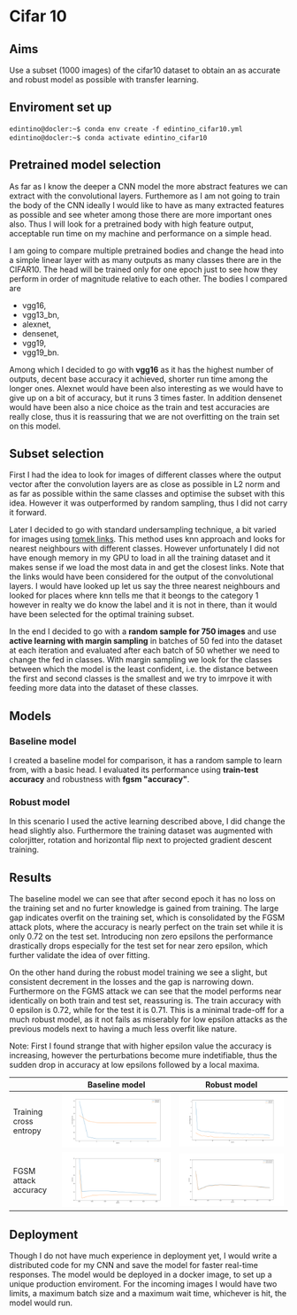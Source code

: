 # Cifar 10

## Aims

Use a subset (1000 images) of the cifar10 dataset to obtain an as accurate and robust model as possible with transfer learning.

## Enviroment set up

```console
edintino@docler:~$ conda env create -f edintino_cifar10.yml
edintino@docler:~$ conda activate edintino_cifar10
```

## Pretrained model selection

As far as I know the deeper a CNN model the more abstract features we can extract with the convolutional layers. Furthemore as I am not going to train the body of the CNN ideally I would like to have as many extracted features as possible and see wheter among those there are more important ones also. Thus I will look for a pretrained body with high feature output, acceptable run time on my machine and performance on a simple head.

I am going to compare multiple pretrained bodies and change the head into a simple linear layer with as many outputs as many classes there are in the CIFAR10. The head will be trained only for one epoch just to see how they perform in order of magnitude relative to each other. The bodies I compared are

- vgg16,
- vgg13_bn,
- alexnet,
- densenet,
- vgg19,
- vgg19_bn.

Among which I decided to go with **vgg16** as it has the highest number of outputs, decent base accuracy it achieved, shorter run time among the longer ones. Alexnet would have been also interesting as we would have to give up on a bit of accuracy, but it runs 3 times faster. In addition densenet would have been also a nice choice as the train and test accuracies are really close, thus it is reassuring that we are not overfitting on the train set on this model.

## Subset selection

First I had the idea to look for images of different classes where the output vector after the convolution layers are as close as possible in L2 norm and as far as possible within the same classes and optimise the subset with this idea. However it was outperformed by random sampling, thus I did not carry it forward.

Later I decided to go with standard undersampling technique, a bit varied for images using [tomek links](https://www.scirp.org/journal/paperinformation.aspx?paperid=60996). This method uses knn approach and looks for nearest neighbours with different classes. However unfortunately I did not have enough memory in my GPU to load in all the training dataset and it makes sense if we load the most data in and get the closest links. Note that the links would have been considered for the output of the convolutional layers. I would have looked up let us say the three nearest neighbours and looked for places where knn tells me that it beongs to the category 1 however in realty we do know the label and it is not in there, than it would have been selected for the optimal training subset.

In the end I decided to go with a **random sample for 750 images** and use **active learning with margin sampling** in batches of 50 fed into the dataset at each iteration and evaluated after each batch of 50 whether we need to change the fed in classes. With margin sampling we look for the classes between which the model is the least confident, i.e. the distance between the first and second classes is the smallest and we try to imrpove it with feeding more data into the dataset of these classes.

## Models

### Baseline model

I created a baseline model for comparison, it has a random sample to learn from, with a basic head. I evaluated its performance using **train-test accuracy** and robustness with **fgsm "accuracy"**.

### Robust model

In this scenario I used the active learning described above, I did change the head slightly also. Furthermore the training dataset was augmented with colorjitter, rotation and horizontal flip next to projected gradient descent training.

## Results

The baseline model we can see that after second epoch it has no loss on the training set and no furter knowledge is gained from training. The large gap indicates overfit on the training set, which is consolidated by the FGSM attack plots, where the accuracy is nearly perfect on the train set while it is only 0.72 on the test set. Introducing non zero epsilons the performance drastically drops especially for the test set for near zero epsilon, which further validate the idea of over fitting.

On the other hand during the robust model training we see a slight, but consistent decrement in the losses and the gap is narrowing down. Furthermore on the FGMS attack we can see that the model performs near identically on both train and test set, reassuring is. The train accuracy with 0 epsilon is 0.72, while for the test it is 0.71. This is a minimal trade-off for a much robust model, as it not fails as miserably for low epsilon attacks as the previous models next to having a much less overfit like nature.

Note: First I found strange that with higher epsilon value the accuracy is increasing, however the perturbations become mure indetifiable, thus the sudden drop in accuracy at low epsilons followed by a local maxima.

| | Baseline model | Robust model |
|--------------------------|--------------------------|--------------------------|
| Training cross entropy |![](images/model_training.png "Traininig losses")|![](images/robust_model_training.png "Traininig losses")|
| FGSM attack accuracy |![](images/model_durability.png "FGSM attack")|![](images/robust_model_durability.png "FGSM attack")|

## Deployment

Though I do not have much experience in deployment yet, I would write a distributed code for my CNN and save the model for faster real-time responses. The model would be deployed in a docker image, to set up a unique production enviroment. For the incoming images I would have two limits, a maximum batch size and a maximum wait time, whichever is hit, the model would run.
